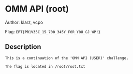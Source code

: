 # OMM API (root)
Author: klarz, vcpo

Flag: `EPT{PR1V35C_15_700_345Y_F0R_Y0U_GJ_WP!}`
## Description
```
This is a continuation of the 'OMM API (USER)' challenge.

The flag is located in /root/root.txt
```

